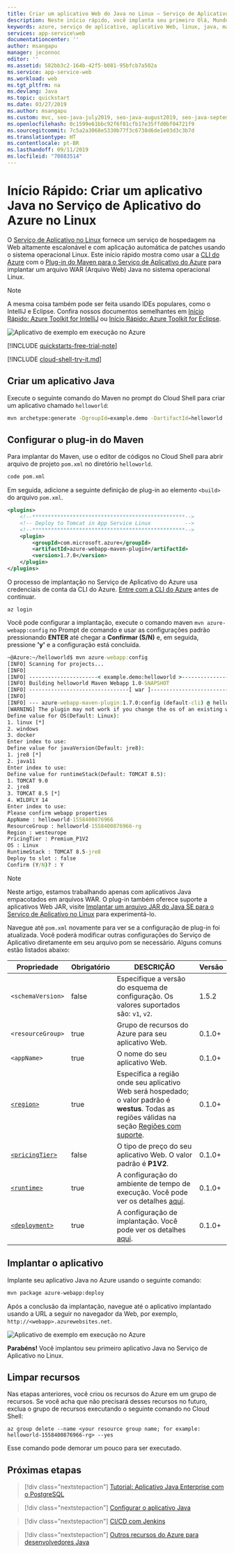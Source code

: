 ```yaml
---
title: Criar um aplicativo Web do Java no Linux – Serviço de Aplicativo do Azure
description: Neste início rápido, você implanta seu primeiro Olá, Mundo em Java no Serviço de Aplicativo do Azure no Linux em minutos.
keywords: azure, serviço de aplicativo, aplicativo Web, linux, java, maven, início rápido
services: app-service\web
documentationcenter: ''
author: msangapu
manager: jeconnoc
editor: ''
ms.assetid: 582bb3c2-164b-42f5-b081-95bfcb7a502a
ms.service: app-service-web
ms.workload: web
ms.tgt_pltfrm: na
ms.devlang: Java
ms.topic: quickstart
ms.date: 03/27/2019
ms.author: msangapu
ms.custom: mvc, seo-java-july2019, seo-java-august2019, seo-java-september2019
ms.openlocfilehash: 0c1599e61bbc92f6f81cfb17e35ffd0bf04721f9
ms.sourcegitcommit: 7c5a2a3068e5330b77f3c6738d6de1e03d3c3b7d
ms.translationtype: HT
ms.contentlocale: pt-BR
ms.lasthandoff: 09/11/2019
ms.locfileid: "70883514"
---
```

# <a name="quickstart-create-a-java-app-on-azure-app-service-on-linux"></a>Início Rápido: Criar um aplicativo Java no Serviço de Aplicativo do Azure no Linux

O [Serviço de Aplicativo no Linux](app-service-linux-intro.md) fornece um serviço de hospedagem na Web altamente escalonável e com aplicação automática de patches usando o sistema operacional Linux. Este início rápido mostra como usar a [CLI do Azure](https://docs.microsoft.com/cli/azure/get-started-with-azure-cli) com o [Plug-in do Maven para o Serviço de Aplicativo do Azure](https://github.com/Microsoft/azure-maven-plugins/tree/develop/azure-webapp-maven-plugin) para implantar um arquivo WAR (Arquivo Web) Java no sistema operacional Linux.

> [!NOTE]
>
> A mesma coisa também pode ser feita usando IDEs populares, como o IntelliJ e Eclipse. Confira nossos documentos semelhantes em [Início Rápido: Azure Toolkit for IntelliJ](/java/azure/intellij/azure-toolkit-for-intellij-create-hello-world-web-app) ou [Início Rápido: Azure Toolkit for Eclipse](/java/azure/eclipse/azure-toolkit-for-eclipse-create-hello-world-web-app).
>
![Aplicativo de exemplo em execução no Azure](media/quickstart-java/java-hello-world-in-browser.png)

[!INCLUDE [quickstarts-free-trial-note](../../../includes/quickstarts-free-trial-note.md)]

[!INCLUDE [cloud-shell-try-it.md](../../../includes/cloud-shell-try-it.md)]

## <a name="create-a-java-app"></a>Criar um aplicativo Java

Execute o seguinte comando do Maven no prompt do Cloud Shell para criar um aplicativo chamado `helloworld`:

```bash
mvn archetype:generate -DgroupId=example.demo -DartifactId=helloworld -DarchetypeArtifactId=maven-archetype-webapp
```

## <a name="configure-the-maven-plugin"></a>Configurar o plug-in do Maven

Para implantar do Maven, use o editor de códigos no Cloud Shell para abrir arquivo de projeto `pom.xml` no diretório `helloworld`. 

```bash
code pom.xml
```

Em seguida, adicione a seguinte definição de plug-in ao elemento `<build>` do arquivo `pom.xml`.

```xml
<plugins>
    <!--*************************************************-->
    <!-- Deploy to Tomcat in App Service Linux           -->
    <!--*************************************************-->
    <plugin>
        <groupId>com.microsoft.azure</groupId>
        <artifactId>azure-webapp-maven-plugin</artifactId>
        <version>1.7.0</version>       
    </plugin>
</plugins>
```

O processo de implantação no Serviço de Aplicativo do Azure usa credenciais de conta da CLI do Azure. [Entre com a CLI do Azure](/cli/azure/authenticate-azure-cli?view=azure-cli-latest) antes de continuar.

```azurecli
az login
```

Você pode configurar a implantação, execute o comando maven `mvn azure-webapp:config` no Prompt de comando e usar as configurações padrão pressionando **ENTER** até chegar a **Confirmar (S/N)** e, em seguida, pressione **'y'** e a configuração está concluída.

```cmd
~@Azure:~/helloworld$ mvn azure-webapp:config
[INFO] Scanning for projects...
[INFO]
[INFO] ----------------------< example.demo:helloworld >-----------------------
[INFO] Building helloworld Maven Webapp 1.0-SNAPSHOT
[INFO] --------------------------------[ war ]---------------------------------
[INFO]
[INFO] --- azure-webapp-maven-plugin:1.7.0:config (default-cli) @ helloworld ---
[WARNING] The plugin may not work if you change the os of an existing webapp.
Define value for OS(Default: Linux):
1. linux [*]
2. windows
3. docker
Enter index to use:
Define value for javaVersion(Default: jre8):
1. jre8 [*]
2. java11
Enter index to use:
Define value for runtimeStack(Default: TOMCAT 8.5):
1. TOMCAT 9.0
2. jre8
3. TOMCAT 8.5 [*]
4. WILDFLY 14
Enter index to use:
Please confirm webapp properties
AppName : helloworld-1558400876966
ResourceGroup : helloworld-1558400876966-rg
Region : westeurope
PricingTier : Premium_P1V2
OS : Linux
RuntimeStack : TOMCAT 8.5-jre8
Deploy to slot : false
Confirm (Y/N)? : Y
```

> [!NOTE]
> Neste artigo, estamos trabalhando apenas com aplicativos Java empacotados em arquivos WAR. O plug-in também oferece suporte a aplicativos Web JAR, visite [Implantar um arquivo JAR do Java SE para o Serviço de Aplicativo no Linux](https://docs.microsoft.com/java/azure/spring-framework/deploy-spring-boot-java-app-with-maven-plugin?toc=%2fazure%2fapp-service%2fcontainers%2ftoc.json) para experimentá-lo.

Navegue até `pom.xml` novamente para ver se a configuração de plug-in foi atualizada. Você poderá modificar outras configurações do Serviço de Aplicativo diretamente em seu arquivo pom se necessário. Alguns comuns estão listados abaixo:

 Propriedade | Obrigatório | DESCRIÇÃO | Versão
---|---|---|---
`<schemaVersion>` | false | Especifique a versão do esquema de configuração. Os valores suportados são: `v1`, `v2`. | 1.5.2
`<resourceGroup>` | true | Grupo de recursos do Azure para seu aplicativo Web. | 0.1.0+
`<appName>` | true | O nome do seu aplicativo Web. | 0.1.0+
[`<region>`](/java/api/overview/azure/maven/azure-webapp-maven-plugin/readme#region) | true | Especifica a região onde seu aplicativo Web será hospedado; o valor padrão é **westus**. Todas as regiões válidas na seção [Regiões com suporte](/java/api/overview/azure/maven/azure-webapp-maven-plugin/readme#region). | 0.1.0+
[`<pricingTier>`](/java/api/overview/azure/maven/azure-webapp-maven-plugin/readme##pricingtier) | false | O tipo de preço do seu aplicativo Web. O valor padrão é **P1V2**.| 0.1.0+
[`<runtime>`](/java/api/overview/azure/maven/azure-webapp-maven-plugin/readme#runtimesetting) | true | A configuração do ambiente de tempo de execução. Você pode ver os detalhes [aqui](/java/api/overview/azure/maven/azure-webapp-maven-plugin/readme#runtimesetting). | 0.1.0+
[`<deployment>`](/java/api/overview/azure/maven/azure-webapp-maven-plugin/readme#deploymentsetting) | true | A configuração de implantação. Você pode ver os detalhes [aqui](/java/api/overview/azure/maven/azure-webapp-maven-plugin/readme#deploymentsetting). | 0.1.0+

## <a name="deploy-the-app"></a>Implantar o aplicativo

Implante seu aplicativo Java no Azure usando o seguinte comando:

```bash
mvn package azure-webapp:deploy
```

Após a conclusão da implantação, navegue até o aplicativo implantado usando a URL a seguir no navegador da Web, por exemplo, `http://<webapp>.azurewebsites.net`. 

![Aplicativo de exemplo em execução no Azure](media/quickstart-java/java-hello-world-in-browser.png)

**Parabéns!** Você implantou seu primeiro aplicativo Java no Serviço de Aplicativo no Linux.

## <a name="clean-up-resources"></a>Limpar recursos

Nas etapas anteriores, você criou os recursos do Azure em um grupo de recursos. Se você acha que não precisará desses recursos no futuro, exclua o grupo de recursos executando o seguinte comando no Cloud Shell:

```azurecli-interactive
az group delete --name <your resource group name; for example: helloworld-1558400876966-rg> --yes
```

Esse comando pode demorar um pouco para ser executado.

## <a name="next-steps"></a>Próximas etapas

> [!div class="nextstepaction"]
> [Tutorial: Aplicativo Java Enterprise com o PostgreSQL](tutorial-java-enterprise-postgresql-app.md)

> [!div class="nextstepaction"]
> [Configurar o aplicativo Java](configure-custom-container.md)

> [!div class="nextstepaction"]
> [CI/CD com Jenkins](/azure/jenkins/deploy-jenkins-app-service-plugin)

> [!div class="nextstepaction"]
> [Outros recursos do Azure para desenvolvedores Java](/java/azure/)
